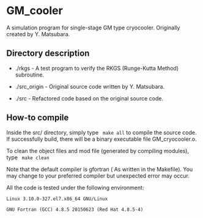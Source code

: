 # GM_cooler

A simulation program for single-stage GM type cryocooler. Originally created by Y. Matsubara.

## Directory description

* ./rkgs         - A test program to verify the RKGS (Runge-Kutta Method) subroutine.

* ./src_origin   - Original source code written by Y. Matsubara.

* ./src          - Refactored code based on the original source code.

## How-to compile

Inside the src/ directory, simply type
``` make all```
to compile the source code. If successfully build, there will be a binary executable file GM_cryocooler.o.

To clean the object files and mod file (generated by compiling modules), type
``` make clean```

Note that the default compiler is gfortran ( As written in the Makefile). You may change to your
preferred compiler but unexpected error may occur.

All the code is tested under the following environment:

```
Linux 3.10.0-327.el7.x86_64 GNU/Linux
```
```
GNU Fortran (GCC) 4.8.5 20150623 (Red Hat 4.8.5-4)
```
